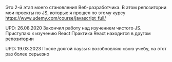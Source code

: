 Это 2-й этап моего становления Веб-разработчика.
В этом репозитории мои проекты по JS, которые я прошел по этому курсу https://www.udemy.com/course/javascript_full/

UPD: 26.08.2020 Закончил работу над изучением чистого JS. Приступаю к изучению React
Практика React находится в другом репозитории

UPD: 19.03.2023 После долгой паузы я возобновляю свою учебу, на этот раз более серьезно
